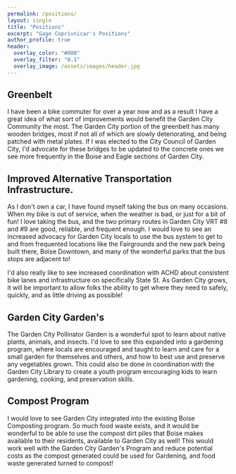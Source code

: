 ```yaml
---
permalink: /positions/
layout: single
title: "Positions"
excerpt: "Gage Coprivnicar's Positions"
author_profile: true
header:
  overlay_color: "#000"
  overlay_filter: "0.1"
  overlay_image: /assets/images/header.jpg
---
```


## Greenbelt

I have been a bike commuter for over a year now and as a result I have a great idea of what sort of improvements would benefit the Garden City Community the most. The Garden City portion of the greenbelt has many wooden bridges, most if not all of which are slowly deteriorating, and being patched with metal plates. If I was elected to the City Council of Garden City, I'd advocate for these bridges to be updated to the concrete ones we see more frequently in the Boise and Eagle sections of Garden City.

## Improved Alternative Transportation Infrastructure.

As I don't own a car, I have found myself taking the bus on many occasions. When my bike is out of service, when the weather is bad, or just for a bit of fun! I love taking the bus, and the two primary routes in Garden City VRT #8 and #9 are good, reliable, and frequent enough. I would love to see an increased advocacy for Garden City locals to use the bus system to get to and from frequented locations like the Fairgrounds and the new park being built there, Boise Downtown, and many of the wonderful parks that the bus stops are adjacent to! 

I'd also really like to see increased coordination with ACHD about consistent bike lanes and infrastructure on specifically State St. As Garden City grows, it will be important to allow folks the ability to get where they need to safely, quickly, and as little driving as possible!

## Garden City Garden's
The Garden City Pollinator Garden is a wonderful spot to learn about native plants, animals, and insects. I'd love to see this expanded into a gardening program, where locals are encouraged and taught to learn and care for a small garden for themselves and others, and how to best use and preserve any vegetables grown. This could also be done in coordination with the Garden City Library to create a youth program encouraging kids to learn gardening, cooking, and preservation skills. 

## Compost Program

I would love to see Garden City integrated into the existing Boise Composting program. So much food waste exists, and it would be wonderful to be able to use the compost dirt piles that Boise makes available to their residents, available to Garden City as well! This would work well with the Garden City Garden's Program and reduce potential costs as the compost generated could be used for Gardening, and food waste generated turned to compost!






